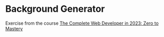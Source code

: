  <h1>Background Generator</h1>
<p>Exercise from the course <a href="https://www.udemy.com/course/the-complete-web-developer-zero-to-mastery/">The Complete Web Developer in 2023: Zero to Mastery</a></p>
 
